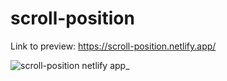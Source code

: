 # scroll-position
 
Link to preview: https://scroll-position.netlify.app/

![scroll-position netlify app_](https://user-images.githubusercontent.com/107828537/220565231-135b235b-6642-426c-b44b-f26a9cd6c25b.png)
